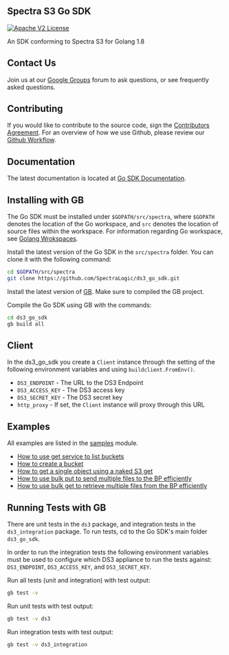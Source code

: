 Spectra S3 Go SDK
-----------------

[![Apache V2 License](http://img.shields.io/badge/license-Apache%20V2-blue.svg)](https://github.com/SpectraLogic/ds3_go_sdk/blob/master/LICENSE.md)

An SDK conforming to Spectra S3 for Golang 1.8

Contact Us
----------

Join us at our [Google Groups](https://groups.google.com/d/forum/spectralogicds3-sdks) forum to ask questions, or see frequently asked questions.


Contributing
------------
If you would like to contribute to the source code, sign the 
[Contributors Agreement](https://developer.spectralogic.com/contributors-agreement/).  For an overview of how we use 
Github, please review our [Github Workflow](https://github.com/SpectraLogic/spectralogic.github.com/wiki/Github-Workflow).

Documentation
-------------
The latest documentation is located at [Go SDK Documentation](https://spectralogic.github.io/ds3_go_sdk/index.html).

Installing with GB
------------------

The Go SDK must be installed under `$GOPATH/src/spectra`, where `$GOPATH` denotes the location of the Go workspace, and `src` denotes the location of source files within the workspace.
For information regarding Go workspace, see [Golang Wrokspaces](https://golang.org/doc/code.html#Workspaces).

Install the latest version of the Go SDK in the `src/spectra` folder.  You can clone it with the following command:
```bash
cd $GOPATH/src/spectra
git clone https://github.com/SpectraLogic/ds3_go_sdk.git
```

Install the latest version of [GB](https://getgb.io/docs/install/). Make sure to compiled the GB project.

Compile the Go SDK using GB with the commands:
```bash
cd ds3_go_sdk
gb build all
```

Client
---------
In the ds3_go_sdk you create a `Client` instance through the setting of the following environment variables and using `buildclient.FromEnv()`.

* `DS3_ENDPOINT` - The URL to the DS3 Endpoint
* `DS3_ACCESS_KEY` - The DS3 access key
* `DS3_SECRET_KEY` - The DS3 secret key
* `http_proxy` - If set, the `Client` instance will proxy through this URL

Examples
--------
All examples are listed in the [samples](samples/) module.

* [How to use get service to list buckets](samples/getServiceSample.go)
* [How to create a bucket](samples/getBucketSample.go)
* [How to get a single object using a naked S3 get](samples/getObjectSample.go)
* [How to use bulk put to send multiple files to the BP efficiently](samples/putBulkSample.go)
* [How to use bulk get to retrieve multiple files from the BP efficiently](samples/getBulkSample.go)

Running Tests with GB
---------------------

There are unit tests in the `ds3` package, and integration tests in the `ds3_integration` package. To run tests, cd to
the Go SDK's main folder `ds3_go_sdk`.

In order to run the integration tests the following environment variables must be used to configure which DS3 appliance 
to run the tests against: `DS3_ENDPOINT`, `DS3_ACCESS_KEY`, and `DS3_SECRET_KEY`.

Run all tests (unit and integration) with test output:
```bash
gb test -v
```

Run unit tests with test output:
```bash
gb test -v ds3
```

Run integration tests with test output:
```bash
gb test -v ds3_integration
```
